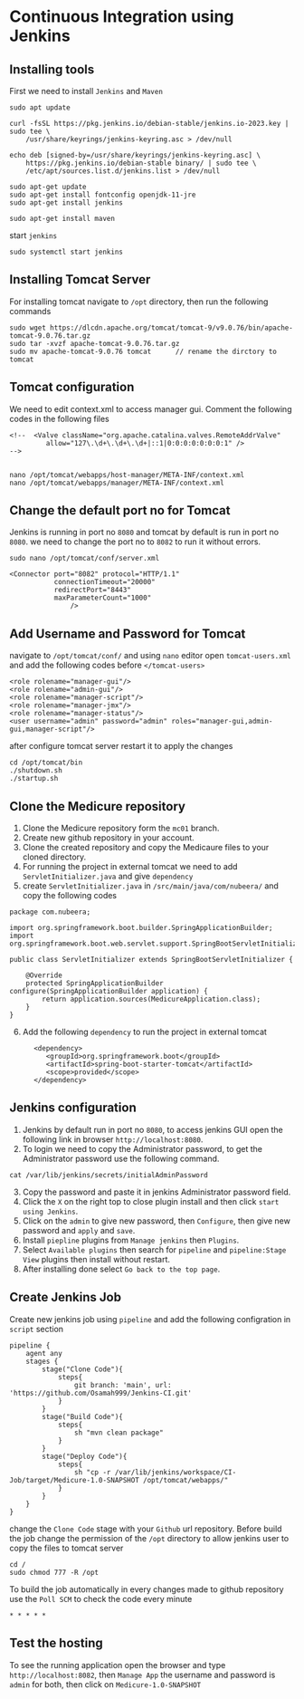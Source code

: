 # Continuous Integration using Jenkins

## Installing tools
First we need to install `Jenkins` and `Maven`
```
sudo apt update

curl -fsSL https://pkg.jenkins.io/debian-stable/jenkins.io-2023.key | sudo tee \
    /usr/share/keyrings/jenkins-keyring.asc > /dev/null

echo deb [signed-by=/usr/share/keyrings/jenkins-keyring.asc] \
    https://pkg.jenkins.io/debian-stable binary/ | sudo tee \
    /etc/apt/sources.list.d/jenkins.list > /dev/null

sudo apt-get update
sudo apt-get install fontconfig openjdk-11-jre
sudo apt-get install jenkins

sudo apt-get install maven
```
start `jenkins`
```
sudo systemctl start jenkins
```

## Installing Tomcat Server
For installing tomcat navigate to `/opt` directory, then run the following commands
```
sudo wget https://dlcdn.apache.org/tomcat/tomcat-9/v9.0.76/bin/apache-tomcat-9.0.76.tar.gz
sudo tar -xvzf apache-tomcat-9.0.76.tar.gz
sudo mv apache-tomcat-9.0.76 tomcat      // rename the dirctory to tomcat
```

## Tomcat configuration
We need to edit context.xml to access manager gui. Comment the following codes in the following files
```
<!--  <Valve className="org.apache.catalina.valves.RemoteAddrValve"
         allow="127\.\d+\.\d+\.\d+|::1|0:0:0:0:0:0:0:1" />
-->


nano /opt/tomcat/webapps/host-manager/META-INF/context.xml
nano /opt/tomcat/webapps/manager/META-INF/context.xml

```

## Change the default port no for Tomcat
Jenkins is running in port no `8080` and tomcat by default is run in port no `8080`. we need to change the port no to `8082` to run it without errors.
```
sudo nano /opt/tomcat/conf/server.xml

<Connector port="8082" protocol="HTTP/1.1"
           connectionTimeout="20000"
           redirectPort="8443"
           maxParameterCount="1000"
               />
```

## Add Username and Password for Tomcat
navigate to `/opt/tomcat/conf/` and using `nano` editor open `tomcat-users.xml` and add the following codes before `</tomcat-users>`
```
<role rolename="manager-gui"/>
<role rolename="admin-gui"/>
<role rolename="manager-script"/>
<role rolename="manager-jmx"/>
<role rolename="manager-status"/>
<user username="admin" password="admin" roles="manager-gui,admin-gui,manager-script"/>
```
after configure tomcat server restart it to apply the changes
```
cd /opt/tomcat/bin
./shutdown.sh
./startup.sh
```

## Clone the Medicure repository
1. Clone the Medicure repository form the `mc01` branch.
2. Create new github repository in your account. 
3. Clone the created repository and copy the Medicaure files to your cloned directory.
4. For running the project in external tomcat we need to add `ServletInitializer.java` and give `dependency`
5. create `ServletInitializer.java` in `/src/main/java/com/nubeera/` and copy the following codes
```
package com.nubeera;

import org.springframework.boot.builder.SpringApplicationBuilder;
import org.springframework.boot.web.servlet.support.SpringBootServletInitializer;

public class ServletInitializer extends SpringBootServletInitializer {
  
    @Override
    protected SpringApplicationBuilder configure(SpringApplicationBuilder application) {
        return application.sources(MedicureApplication.class);
    }
}
```
6. Add the following `dependency` to run the project in external tomcat 
```
      <dependency>
         <groupId>org.springframework.boot</groupId>
         <artifactId>spring-boot-starter-tomcat</artifactId>
         <scope>provided</scope>
      </dependency>
```

## Jenkins configuration
1. Jenkins by default run in port no `8080`, to access jenkins GUI open the following link in browser `http://localhost:8080`.
2. To login we need to copy the Administrator password, to get the Administrator password use the following command.
```
cat /var/lib/jenkins/secrets/initialAdminPassword
```
3. Copy the password and paste it in jenkins Administrator password field.
4. Click the `X` on the right top to close plugin install and then click `start using Jenkins`.
5. Click on the `admin` to give new password, then `Configure`, then give new password and `apply` and `save`.
6. Install `piepline` plugins from `Manage jenkins` then `Plugins`.  
7. Select `Available plugins` then search for `pipeline` and `pipeline:Stage View` plugins then install without restart.
8. After installing done select `Go back to the top page`.

## Create Jenkins Job
Create new jenkins job using `pipeline` and add the following configration in `script` section
```
pipeline {
    agent any
    stages {
        stage("Clone Code"){
            steps{
                git branch: 'main', url: 'https://github.com/Osamah999/Jenkins-CI.git'
            }
        }
        stage("Build Code"){
            steps{
                sh "mvn clean package"
            }
        }
        stage("Deploy Code"){
            steps{
                sh "cp -r /var/lib/jenkins/workspace/CI-Job/target/Medicure-1.0-SNAPSHOT /opt/tomcat/webapps/"
            }
        }
    }
}
```
change the `Clone Code` stage with your `Github` url repository.
Before build the job change the permission of the `/opt` directory to allow jenkins user to copy the files to tomcat server
```
cd /
sudo chmod 777 -R /opt
```
To build the job automatically in every changes made to github repository use the `Poll SCM` to check the code every minute
```
* * * * *
```
## Test the hosting
To see the running application open the browser and type `http://localhost:8082`, then `Manage App` the username and password is `admin` for both, then click on `Medicure-1.0-SNAPSHOT`
